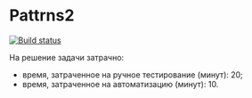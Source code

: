 # Pattrns2
[![Build status](https://ci.appveyor.com/api/projects/status/wnr825ke4xe2gyxl?svg=true)](https://ci.appveyor.com/project/SonKe1/homeworkpatterns2-2)

На решение задачи затрачно:
* время, затраченное на ручное тестирование (минут): 20;
* время, затраченное на автоматизацию (минут): 10.
